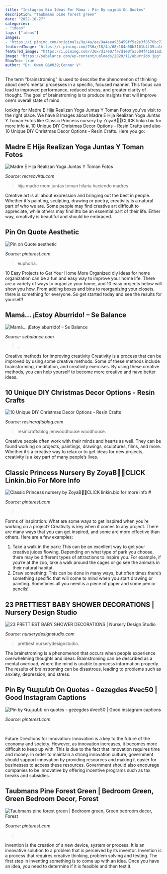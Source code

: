 ```yaml
---
title: "Instagram Bio Ideas For Mama : Pin By գայանե On Quotes"
description: "Taubmans pine forest green"
date: "2022-10-27"
categories:
- "ideas"
tags: ["ideas"]
images:
- "https://i.pinimg.com/originals/9a/4a/ea/9a4aea955459ff5a2e3f8576bc72823f.jpg"
featuredImage: "https://i.pinimg.com/736x/18/4a/68/184a68b3161b4f35ca1d507f266b5e81.jpg"
featured_image: "https://i.pinimg.com/736x/d1/e0/fa/d1e0fa3504f41b81ad3d348d299896aa.jpg"
image: "https://sebalance.com/wp-content/uploads/2020/11/aburrido.jpg"
ShowToc: true
author: "Dr. Owen O&#039;Conner V"
---
```



The term "brainstroming" is used to describe the phenomenon of thinking about one's mental processes in a specific, focused manner. This focus can lead to improved performance, reduced stress, and greater clarity of thought. The goal of brainstroming is to produce insights that will improve one's overall state of mind.

	

		
looking for Madre E Hija Realizan Yoga Juntas Y Toman Fotos you've visit to the right place. We have 8 Images about Madre E Hija Realizan Yoga Juntas Y Toman Fotos like Classic Princess nursery by ZoyaB👸🏼CLICK linkin.bio for more info #, 10 Unique DIY Christmas Decor Options - Resin Crafts and also 10 Unique DIY Christmas Decor Options - Resin Crafts. Here you go:
		
    
## Madre E Hija Realizan Yoga Juntas Y Toman Fotos

<img loading=lazy src="http://www.recreoviral.com/wp-content/uploads/2015/01/camion.jpg" onerror="this.onerror=null;this.src='https://tse3.mm.bing.net/th?id=OIP.cYD_6UARJHi7HfXrRjm24wHaHa&amp;pid=15.1';" alt="Madre E Hija Realizan Yoga Juntas Y Toman Fotos">

_Source: recreoviral.com_

>hija madre mom juntas toman hilaria haciendo madres. 

	

Creative art is all about expression and bringing out the best in people. Whether it's painting, sculpting, drawing or poetry, creativity is a natural part of who we are. Some people may find creative art difficult to appreciate, while others may find itto be an essential part of their life. Either way, creativity is beautiful and should be embraced.

    
## Pin On Quote Aesthetic

<img loading=lazy src="https://i.pinimg.com/736x/d1/e0/fa/d1e0fa3504f41b81ad3d348d299896aa.jpg" onerror="this.onerror=null;this.src='https://tse2.mm.bing.net/th?id=OIP.fJWD9vdZ2B6XoyJmV15Z0AHaNK&amp;pid=15.1';" alt="Pin on Quote aesthetic">

_Source: pinterest.com_

>euphoria. 

	

10 Easy Projects to Get Your Home More Organized
diy ideas for home organization can be a fun and easy way to improve your home life. There are a variety of ways to organize your home, and 10 easy projects below will show you how. From adding boxes and bins to reorganizing your closets, there is something for everyone. So get started today and see the results for yourself!

    
## Mamá… ¡Estoy Aburrido! – Se Balance

<img loading=lazy src="https://sebalance.com/wp-content/uploads/2020/11/aburrido.jpg" onerror="this.onerror=null;this.src='https://tse4.mm.bing.net/th?id=OIP.E_ZMXh5-7gKml6Sns9PF6gHaHa&amp;pid=15.1';" alt="Mamá… ¡Estoy aburrido! – Se Balance">

_Source: sebalance.com_

>. 

	

Creative methods for improving creativity
Creativity is a process that can be improved by using some creative methods. Some of these methods include brainstorming, meditation, and creativity exercises. By using these creative methods, you can help yourself to become more creative and have better ideas.

    
## 10 Unique DIY Christmas Decor Options - Resin Crafts

<img loading=lazy src="https://resincraftsblog.com/wp-content/uploads/2017/11/stocking-holder-box-8-4.jpg" onerror="this.onerror=null;this.src='https://tse2.mm.bing.net/th?id=OIP.pEAu57Jl8SVXJNQsf3cV6wHaLH&amp;pid=15.1';" alt="10 Unique DIY Christmas Decor Options - Resin Crafts">

_Source: resincraftsblog.com_

>resincraftsblog jenwoodhouse woodhouse. 

	

Creative people often work with their minds and hearts as well. They can be found working on projects, paintings, drawings, sculptures, films, and more. Whether it’s a creative way to relax or to get ideas for new projects, creativity is a key part of many people’s lives.

    
## Classic Princess Nursery By ZoyaB👸🏼CLICK Linkin.bio For More Info #

<img loading=lazy src="https://i.pinimg.com/736x/18/4a/68/184a68b3161b4f35ca1d507f266b5e81.jpg" onerror="this.onerror=null;this.src='https://tse4.mm.bing.net/th?id=OIP.zhEGWm_hEYnHfUv2PCcTzQHaJQ&amp;pid=15.1';" alt="Classic Princess nursery by ZoyaB👸🏼CLICK linkin.bio for more info #">

_Source: pinterest.com_

>. 

	

Forms of inspiration: What are some ways to get inspired when you’re working on a project?
Creativity is key when it comes to any project. There are many ways that you can get inspired, and some are more effective than others. Here are a few examples: 
1. Take a walk in the park: This can be an excellent way to get your creative juices flowing. Depending on what type of park you choose, there may be different types of attractions to inspire you. For example, if you’re at the zoo, take a walk around the cages or go see the animals in their natural habitat. 
2. Draw something: This can be done in many ways, but often times there’s something specific that will come to mind when you start drawing or painting. Sometimes all you need is a piece of paper and some pen or pencils!

    
## 23 PRETTIEST BABY SHOWER DECORATIONS | Nursery Design Studio

<img loading=lazy src="https://www.nurserydesignstudio.com/wp-content/uploads/2020/10/baby-shower-decorations-10.png" onerror="this.onerror=null;this.src='https://tse4.mm.bing.net/th?id=OIP.lw7Qnv6r0I9xgGEKHtsRHQHaLH&amp;pid=15.1';" alt="23 PRETTIEST BABY SHOWER DECORATIONS | Nursery Design Studio">

_Source: nurserydesignstudio.com_

>prettiest nurserydesignstudio. 

	

The brainstroming is a phenomenon that occurs when people experience overwhelming thoughts and ideas. Brainstroming can be described as a mental overload, where the mind is unable to process information properly. The results of brainstroming can be disastrous, leading to problems such as anxiety, depression, and stress.

    
## Pin By Գայանե On Quotes - Gezegdes #vec50 | Good Instagram Captions

<img loading=lazy src="https://i.pinimg.com/originals/9a/4a/ea/9a4aea955459ff5a2e3f8576bc72823f.jpg" onerror="this.onerror=null;this.src='https://tse4.mm.bing.net/th?id=OIP.1V385w49kb5SDnBenlWVTwHaLH&amp;pid=15.1';" alt="Pin by Գայանե on quotes - gezegdes #vec50 | Good instagram captions">

_Source: pinterest.com_

>. 

	

Future Directions for Innovation:
Innovation is a key to the future of the economy and society. However, as innovation increases, it becomes more difficult to keep up with. This is due to the fact that innovation requires time and money. In order to maintain a strong innovation culture, government should support innovation by providing resources and making it easier for businesses to access these resources. Government should also encourage companies to be innovative by offering incentive programs such as tax breaks and subsidies.

    
## Taubmans Pine Forest Green | Bedroom Green, Green Bedroom Decor, Forest

<img loading=lazy src="https://i.pinimg.com/736x/6b/90/30/6b903086ba6a8d75a2b85955e412f198.jpg" onerror="this.onerror=null;this.src='https://tse4.mm.bing.net/th?id=OIP.G7-p_0D7ucCFud1024S8GQHaJL&amp;pid=15.1';" alt="Taubmans pine forest green | Bedroom green, Green bedroom decor, Forest">

_Source: pinterest.com_

>. 

	

Invention is the creation of a new device, system or process. It is an innovative solution to a problem that is perceived by its inventor. Invention is a process that requires creative thinking, problem solving and testing. The first step in inventing something is to come up with an idea. Once you have an idea, you need to determine if it is feasible and then test it.

